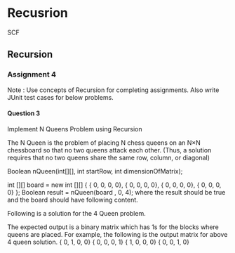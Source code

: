 # Recusrion
SCF 

## Recursion

### Assignment 4

Note : Use concepts of Recursion for completing assignments. Also write JUnit test cases for below problems.

#### Question 3

Implement N Queens Problem using Recursion

The N Queen is the problem of placing N chess queens on an N×N chessboard so that no two queens attack each other. (Thus, a solution requires that no two queens share the same row, column, or diagonal)

Boolean  nQueen(int[][], int startRow, int dimensionOfMatrix);

int [][] board = new int [][] {
              { 0,  0,  0,  0},
              { 0,  0,  0,  0},
              { 0,  0,  0,  0},
              { 0,  0,  0,  0} 
};
Boolean result = nQueen(board , 0, 4);
where the result should be true and the board should have following content. 

Following is a solution for the 4 Queen problem.	

The expected output is a binary matrix which has 1s for the blocks where queens are placed. For example, the following is the output matrix for above 4 queen solution.
              { 0,  1,  0,  0}
              { 0,  0,  0,  1}
   	          { 1,  0,  0,  0}
              { 0,  0,  1,  0}
